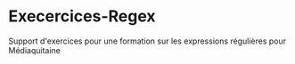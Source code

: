 # Execercices-Regex
Support d'exercices pour une formation sur les expressions régulières pour Médiaquitaine

